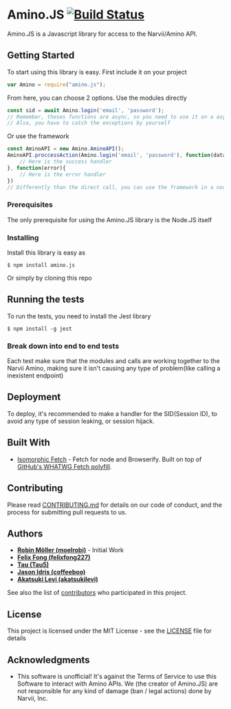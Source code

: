 # Amino.JS [![Build Status](https://travis-ci.org/akatsukilevi/Amino.JS.svg?branch=master)](https://travis-ci.org/AminoJS/Amino.JS)

Amino.JS is a Javascript library for access to the Narvii/Amino API.

## Getting Started

To start using this library is easy.
First include it on your project
```js
var Amino = require("amino.js");
```
From here, you can choose 2 options.
Use the modules directly
```js
const sid = await Amino.login('email', 'password');
// Remember, theses functions are async, so you need to use it on a async context
// Also, you have to catch the exceptions by yourself
```
Or use the framework
```js
const AminoAPI = new Amino.AminoAPI();
AminoAPI.proccessAction(Amino.login('email', 'password'), function(data){
    // Here is the success handler
}, function(error){
    // Here is the error handler
})
// Differently than the direct call, you can use the framework in a normal context(outside of a async context)
```

### Prerequisites

The only prerequisite for using the Amino.JS library is the Node.JS itself

### Installing

Install this library is easy as
```
$ npm install amino.js
```

Or simply by cloning this repo

## Running the tests

To run the tests, you need to install the Jest library
```
$ npm install -g jest
```

### Break down into end to end tests

Each test make sure that the modules and calls are working together to the Narvii Amino, making sure it isn't causing any type of problem(like calling a inexistent endpoint)

## Deployment

To deploy, it's recommended to make a handler for the SID(Session ID), to avoid any type of session leaking, or session hijack.

## Built With

* [Isomorphic Fetch](https://www.npmjs.com/package/isomorphic-fetch) - Fetch for node and Browserify. Built on top of [GitHub's WHATWG Fetch polyfill](https://github.com/github/fetch).

## Contributing

Please read [CONTRIBUTING.md](CONTRIBUTING.md) for details on our code of conduct, and the process for submitting pull requests to us.

## Authors

* **[Robin Möller (moelrobi)](https://github.com/moelrobi)** - Initial Work
* **[Felix Fong (felixfong227)](https://github.com/felixfong227)**
* **[Tau (Tau5)](https://github.com/Tau5)**
* **[Jason Idris (coffeeboo)](https://github.com/coffeeboo)**
* **[Akatsuki Levi (akatsukilevi)](https://github.com/akatsukilevi)**

See also the list of [contributors](https://github.com/akatsukilevi/Amino.JS/contributors) who participated in this project.

## License

This project is licensed under the MIT License - see the [LICENSE](LICENSE) file for details

## Acknowledgments

* This software is unofficial! It's against the Terms of Service to use this Software to interact with Amino APIs. We (the creator of Amino.JS) are not responsible for any kind of damage (ban / legal actions) done by Narvii, Inc. 